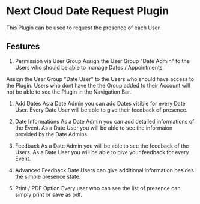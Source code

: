 # Next Cloud Date Request Plugin
This Plugin can be used to request the presence of each User.

## Festures
1. Permission via User Group
Assign the User Group "Date Admin" to the Users who should be able to manage Dates / Appointments.

Assign the User Group "Date User" to the Users who should have access to the Plugin.
Users who dont have the the Group added to their Account will not be able to see the Plugin in the Navigation Bar.

1. Add Dates
As a Date Admin you can add Dates visible for every Date User.
Every Date User will be able to give their feedback of presence.

1. Date Informations
As a Date Admin you can add detailed informations of the Event.
As a Date User you will be able to see the informaion provided by the Date Admins

1. Feedback
As a Date Admin you will be able to see the feedback of the Users.
As a Date User you will be able to give your feedback for every Event.

1. Advanced Feedback
Date Users can give additional information besides the simple presence state.

1. Print / PDF Option
Every user who can see the list of presence can simply print or save as pdf.